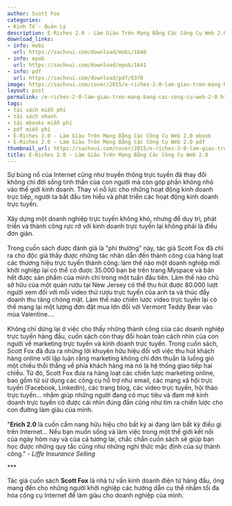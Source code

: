 ```yaml
---
author: Scott Fox
categories:
- Kinh Tế - Quản Lý
description: E-Riches 2.0 - Làm Giàu Trên Mạng Bằng Các Công Cụ Web 2.0
download_links:
- info: mobi
  url: https://sachvui.com/download/mobi/1640
- info: epub
  url: https://sachvui.com/download/epub/1641
- info: pdf
  url: https://sachvui.com/download/pdf/6370
image: https://sachvui.com/cover/2015/e-riches-2-0-lam-giau-tren-mang-bang-cac-cong-cu-web-2-0.jpg
layout: post
permalink: /e-riches-2-0-lam-giau-tren-mang-bang-cac-cong-cu-web-2-0.html
tags:
- tải sách miễn phí
- tải sách nhanh
- tải ebooks miễn phí
- pdf miễn phí
- E-Riches 2.0 - Làm Giàu Trên Mạng Bằng Các Công Cụ Web 2.0 ebook
- E-Riches 2.0 - Làm Giàu Trên Mạng Bằng Các Công Cụ Web 2.0 pdf
thumbnail_url: https://sachvui.com/cover/2015/e-riches-2-0-lam-giau-tren-mang-bang-cac-cong-cu-web-2-0.jpg
title: E-Riches 2.0 - Làm Giàu Trên Mạng Bằng Các Công Cụ Web 2.0
---
```


 <div class="item-desc text-justify"> <p>Sự bùng nổ của Internet cũng như truyền thông trực tuyến đã thay đổi không chỉ đời sống tinh thần của con người mà còn góp phần không nhỏ vào thế giới kinh doanh. Thay vì nỗ lực cho những hoạt động kinh doanh trực tiếp, người ta bắt đầu tìm hiểu và phát triển các hoạt động kinh doanh trực tuyến.<br><br>Xây dựng một doanh nghiệp trực tuyến không khó, nhưng để duy trì, phát triển và thành công rực rỡ với kinh doanh trực tuyến lại không phải là điều đơn giản.<br><br>Trong cuốn sách được đánh giá là "phi thường" này, tác giả Scott Fox đã chỉ ra cho độc giả thấy được những tác nhân dẫn đến thành công của hàng loạt các thương hiệu trực tuyến thành công: làm thế nào một doanh nghiệp mới khởi nghiệp lại có thể có được 35.000 bạn bè trên trang Myspace và bán hết được sản phẩm của mình chỉ trong một tuần đầu tiên. Làm thế nào chủ sở hữu của một quán rượu tại New Jersey có thể thu hút được 80.000 lượt người xem đối với mỗi video thử rượu trực tuyến của anh ta và thúc đẩy doanh thu tăng chóng mặt. Làm thế nào chiến lược video trực tuyến lại có thể mang lại một lượng đơn đặt mua lớn đối với Vermont Teddy Bear vào mùa Valentine....<br><br>Không chỉ dừng lại ở việc cho thấy những thành công của các doanh nghiệp trực tuyến hàng đầu, cuốn sách còn thay đổi hoàn toàn cách nhìn của con người về marketing trực tuyến và kinh doanh trực tuyến. Trong cuốn sách, Scott Fox đã đưa ra những lời khuyên hữu hiệu đối với việc thu hút khách hàng online với lập luận rằng marketing không chỉ đơn thuần là luồng gió một chiều thổi thẳng về phía khách hàng mà nó là hệ thống giao tiếp hai chiều. Từ đó, Scott Fox đưa ra hàng loạt các chiến lược marketing online, bao gồm từ sử dụng các công cụ hỗ trợ như email, các mạng xã hội trực tuyến (Facebook, LinkedIn), các trang blog, các video trực tuyến, hội thảo trực tuyến... nhằm giúp những người đang có mục tiêu và đam mê kinh doanh trực tuyến có được cái nhìn đúng đắn cũng như tìm ra chiến lược cho con đường làm giàu của mình.<br><br>"<strong>Erich 2.0</strong> là cuốn cẩm nang hữu hiệu cho bất kỳ ai đang làm bất kỳ điều gì trên Internet... Nếu bạn muốn sống và làm việc trong một thế giới kết nối của ngày hôm nay và của cả tương lai, chắc chắn cuốn sách sẽ giúp bạn học được những quy tắc cũng như những nghi thức mặc định của sự thành công." <em>- Liffe Insurance Selling</em></p><p>***</p><p>Tác giả cuốn sách <strong>Scott Fox</strong> là nhà tư vấn kinh doanh điện tử hàng đầu, ông mang đến cho những người khởi nghiệp các hướng dẫn cụ thể nhằm tối đa hóa công cụ Internet để làm giàu cho doanh nghiệp của mình.</p> </div>
